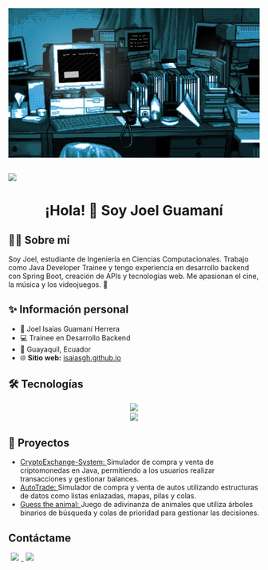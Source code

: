 <div style="width: 100%; height: 300px; overflow: hidden; position: relative;">
    <img src="./images/banner.jpeg" alt="banner" style="width: 100%; height: auto; position: absolute; top: 0; left: 0;">
</div>

<br>

![](https://komarev.com/ghpvc/?username=isaiasgh&color=lightgrey&style=flat-square)

<div align="center"><h1>¡Hola! 👋 Soy Joel Guamaní</h1></div>

## 🧑‍💻 Sobre mí
Soy Joel, estudiante de Ingeniería en Ciencias Computacionales. Trabajo como Java Developer Trainee y tengo experiencia en desarrollo backend con Spring Boot, creación de APIs y tecnologías web. Me apasionan el cine, la música y los videojuegos. 🚀

## ✨ Información personal
- 👤 Joel Isaías Guamaní Herrera
- 💻 Trainee en Desarrollo Backend
- 📍 Guayaquil, Ecuador  
- 🌐 **Sitio web:** [isaiasgh.github.io](https://isaiasgh.github.io)

## 🛠️ Tecnologías
<p align="center">
    <img src="https://skillicons.dev/icons?i=java,spring,mysql,postgres,postman" style="width:45%"/>
    <br>
    <img src="https://skillicons.dev/icons?i=docker,javascript,vim,git,github" style="width:45%"/>
</p>

## 🚀 Proyectos
*  [CryptoExchange-System: ](https://github.com/isaiasgh/CryptoExchange-System) Simulador de compra y venta de criptomonedas en Java, permitiendo a los usuarios realizar transacciones y gestionar balances.
*  [AutoTrade: ](https://github.com/Izaako04/EST.DATOS_1P_G4_PROY) Simulador de compra y venta de autos utilizando estructuras de datos como listas enlazadas, mapas, pilas y colas.
*  [Guess the animal: ](https://github.com/Izaako04/PROY2_ED) Juego de adivinanza de animales que utiliza árboles binarios de búsqueda y colas de prioridad para gestionar las decisiones.

## Contáctame
<p align="left">
    <a href="https://www.instagram.com/isaias.hh/">
        <img src="https://skillicons.dev/icons?i=instagram" style="width:7%; margin:0 5px;"/>
    </a>
    <a href="https://www.linkedin.com/in/joel-guaman%C3%AD-herrera-3b6568252/">
        <img src="https://skillicons.dev/icons?i=linkedin" style="width:7%; margin:0 5px;"/>
    </a>
</p>